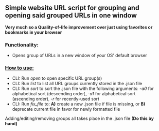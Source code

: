 ## Simple website URL script for grouping and opening said grouped URLs in one window
<b>Very much so a Quality-of-life improvement over just using favorites or bookmarks in your browser</b>
### Functionality:
 - Opens group of URLs in a new window of your OS' default browser
### <ins>How to use:</ins>
 - CLI: Run <i>open</i> to open specific URL group(s)
 - CLI: Run <i>list</i> to list all URL groups currently stored in the .json file
 - CLI: Run <i>sort</i> to sort the .json file with the following arguments: <i>-a0</i> for alphabetical sort (descending order), <i>-a1</i> for alphabetical sort (ascending order), <i>-r</i> for recently-used sort
 - CLI: Run <i>fix_file</i> to: <b>A)</b> create a new .json file if file is missing, or <b>B)</b> deprecate current file in favor for newly formatted file

Adding/editing/removing groups all takes place in the .json file <b>(Do this by hand)</b>

